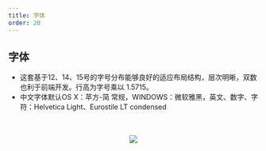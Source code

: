```yaml
---
title: 字体
order: 20
---
```


## 字体

- 这套基于12、14、15号的字号分布能够良好的适应布局结构，层次明晰，双数也利于前端开发。行高为字号乘以 1.5715。
- 中文字体默认OS X：苹方-简 常规，WINDOWS：微软雅黑，英文、数字、字符：Helvetica Light、Eurostile LT condensed
</br>
</br>
<div align=center>
<img src="assets/images/vision/font.png" />
</div>